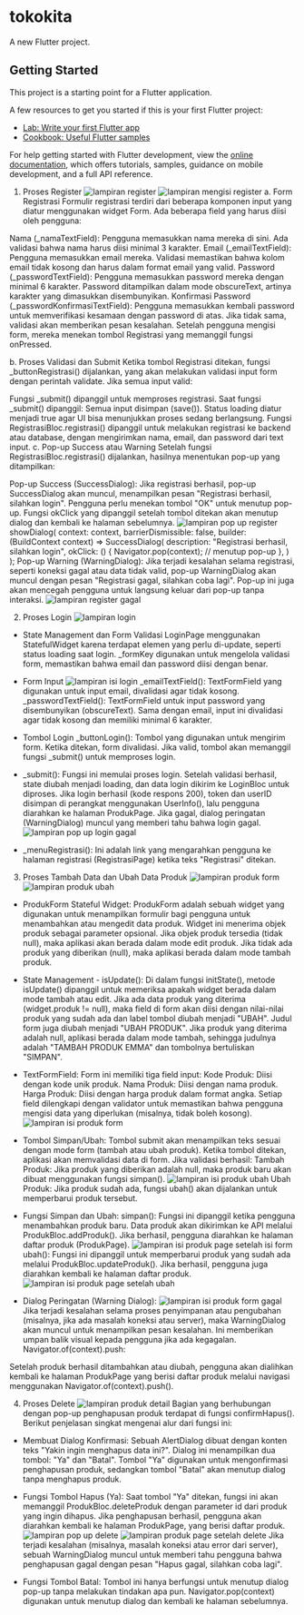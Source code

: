 # tokokita

A new Flutter project.

## Getting Started

This project is a starting point for a Flutter application.

A few resources to get you started if this is your first Flutter project:

- [Lab: Write your first Flutter app](https://docs.flutter.dev/get-started/codelab)
- [Cookbook: Useful Flutter samples](https://docs.flutter.dev/cookbook)

For help getting started with Flutter development, view the
[online documentation](https://docs.flutter.dev/), which offers tutorials,
samples, guidance on mobile development, and a full API reference.


1. Proses Register
![lampiran register](register.png)
![lampiran mengisi register](isiregister.png)
a. Form Registrasi
Formulir registrasi terdiri dari beberapa komponen input yang diatur menggunakan widget Form. Ada beberapa field yang harus diisi oleh pengguna:

Nama (_namaTextField): Pengguna memasukkan nama mereka di sini. Ada validasi bahwa nama harus diisi minimal 3 karakter.
Email (_emailTextField): Pengguna memasukkan email mereka. Validasi memastikan bahwa kolom email tidak kosong dan harus dalam format email yang valid.
Password (_passwordTextField): Pengguna memasukkan password mereka dengan minimal 6 karakter. Password ditampilkan dalam mode obscureText, artinya karakter yang dimasukkan disembunyikan.
Konfirmasi Password (_passwordKonfirmasiTextField): Pengguna memasukkan kembali password untuk memverifikasi kesamaan dengan password di atas. Jika tidak sama, validasi akan memberikan pesan kesalahan.
Setelah pengguna mengisi form, mereka menekan tombol Registrasi yang memanggil fungsi onPressed.

b. Proses Validasi dan Submit
Ketika tombol Registrasi ditekan, fungsi _buttonRegistrasi() dijalankan, yang akan melakukan validasi input form dengan perintah validate. Jika semua input valid:

Fungsi _submit() dipanggil untuk memproses registrasi.
Saat fungsi _submit() dipanggil:
Semua input disimpan (save()).
Status loading diatur menjadi true agar UI bisa menunjukkan proses sedang berlangsung.
Fungsi RegistrasiBloc.registrasi() dipanggil untuk melakukan registrasi ke backend atau database, dengan mengirimkan nama, email, dan password dari text input.
c. Pop-up Success atau Warning
Setelah fungsi RegistrasiBloc.registrasi() dijalankan, hasilnya menentukan pop-up yang ditampilkan:

Pop-up Success (SuccessDialog): Jika registrasi berhasil, pop-up SuccessDialog akan muncul, menampilkan pesan "Registrasi berhasil, silahkan login". Pengguna perlu menekan tombol "OK" untuk menutup pop-up. Fungsi okClick yang dipanggil setelah tombol ditekan akan menutup dialog dan kembali ke halaman sebelumnya.
![lampiran pop up register](popupregister.png)
showDialog(
  context: context,
  barrierDismissible: false,
  builder: (BuildContext context) => SuccessDialog(
    description: "Registrasi berhasil, silahkan login",
    okClick: () {
      Navigator.pop(context); // menutup pop-up
    },
  )
);
Pop-up Warning (WarningDialog): Jika terjadi kesalahan selama registrasi, seperti koneksi gagal atau data tidak valid, pop-up WarningDialog akan muncul dengan pesan "Registrasi gagal, silahkan coba lagi". Pop-up ini juga akan mencegah pengguna untuk langsung keluar dari pop-up tanpa interaksi.
![lampiran register gagal](isiregistergagal.png)

2. Proses Login
![lampiran login](login.png)
- State Management dan Form Validasi
LoginPage menggunakan StatefulWidget karena terdapat elemen yang perlu di-update, seperti status loading saat login. _formKey digunakan untuk mengelola validasi form, memastikan bahwa email dan password diisi dengan benar.

- Form Input
![lampiran isi login](isilogin.png)
_emailTextField(): TextFormField yang digunakan untuk input email, divalidasi agar tidak kosong.
_passwordTextField(): TextFormField untuk input password yang disembunyikan (obscureText). Sama dengan email, input ini divalidasi agar tidak kosong dan memiliki minimal 6 karakter.
- Tombol Login
_buttonLogin(): Tombol yang digunakan untuk mengirim form. Ketika ditekan, form divalidasi. Jika valid, tombol akan memanggil fungsi _submit() untuk memproses login.
- _submit():
Fungsi ini memulai proses login. Setelah validasi berhasil, state diubah menjadi loading, dan data login dikirim ke LoginBloc untuk diproses.
Jika login berhasil (kode respons 200), token dan userID disimpan di perangkat menggunakan UserInfo(), lalu pengguna diarahkan ke halaman ProdukPage.
Jika gagal, dialog peringatan (WarningDialog) muncul yang memberi tahu bahwa login gagal.
![lampiran pop up login gagal](popuplogingagal.png)
- _menuRegistrasi():
Ini adalah link yang mengarahkan pengguna ke halaman registrasi (RegistrasiPage) ketika teks "Registrasi" ditekan.

3. Proses Tambah Data dan Ubah Data Produk
![lampiran produk form](produkform.png)
![lampiran produk ubah](produkubah.png)

- ProdukForm Stateful Widget:
ProdukForm adalah sebuah widget yang digunakan untuk menampilkan formulir bagi pengguna untuk menambahkan atau mengedit data produk.
Widget ini menerima objek produk sebagai parameter opsional. Jika objek produk tersedia (tidak null), maka aplikasi akan berada dalam mode edit produk. Jika tidak ada produk yang diberikan (null), maka aplikasi berada dalam mode tambah produk.

- State Management - isUpdate():
Di dalam fungsi initState(), metode isUpdate() dipanggil untuk memeriksa apakah widget berada dalam mode tambah atau edit.
Jika ada data produk yang diterima (widget.produk != null), maka field di form akan diisi dengan nilai-nilai produk yang sudah ada dan label tombol diubah menjadi "UBAH". Judul form juga diubah menjadi "UBAH PRODUK".
Jika produk yang diterima adalah null, aplikasi berada dalam mode tambah, sehingga judulnya adalah "TAMBAH PRODUK EMMA" dan tombolnya bertuliskan "SIMPAN".

- TextFormField:
Form ini memiliki tiga field input:
Kode Produk: Diisi dengan kode unik produk.
Nama Produk: Diisi dengan nama produk.
Harga Produk: Diisi dengan harga produk dalam format angka.
Setiap field dilengkapi dengan validator untuk memastikan bahwa pengguna mengisi data yang diperlukan (misalnya, tidak boleh kosong).
![lampiran isi produk form](isiprodukform.png)

- Tombol Simpan/Ubah:
Tombol submit akan menampilkan teks sesuai dengan mode form (tambah atau ubah produk).
Ketika tombol ditekan, aplikasi akan memvalidasi data di form. Jika validasi berhasil:
Tambah Produk: Jika produk yang diberikan adalah null, maka produk baru akan dibuat menggunakan fungsi simpan().
![lampiran isi produk ubah](isiprodukubah.png)
Ubah Produk: Jika produk sudah ada, fungsi ubah() akan dijalankan untuk memperbarui produk tersebut.

- Fungsi Simpan dan Ubah:
simpan(): Fungsi ini dipanggil ketika pengguna menambahkan produk baru. Data produk akan dikirimkan ke API melalui ProdukBloc.addProduk(). Jika berhasil, pengguna diarahkan ke halaman daftar produk (ProdukPage).
![lampiran isi produk page setelah isi form](isiprodukpagesetelahisiform.png)
ubah(): Fungsi ini dipanggil untuk memperbarui produk yang sudah ada melalui ProdukBloc.updateProduk(). Jika berhasil, pengguna juga diarahkan kembali ke halaman daftar produk.
![lampiran isi produk page setelah ubah](isiprodukpagesetelahubah.png)

- Dialog Peringatan (Warning Dialog):
![lampiran isi produk form gagal](isiprodukformgagal.png)
Jika terjadi kesalahan selama proses penyimpanan atau pengubahan (misalnya, jika ada masalah koneksi atau server), maka WarningDialog akan muncul untuk menampilkan pesan kesalahan. Ini memberikan umpan balik visual kepada pengguna jika ada kegagalan.
Navigator.of(context).push:

Setelah produk berhasil ditambahkan atau diubah, pengguna akan dialihkan kembali ke halaman ProdukPage yang berisi daftar produk melalui navigasi menggunakan Navigator.of(context).push().

4. Proses Delete
![lampiran produk detail](produkdetail.png)
Bagian yang berhubungan dengan pop-up penghapusan produk terdapat di fungsi confirmHapus(). Berikut penjelasan singkat mengenai alur dari fungsi ini:

- Membuat Dialog Konfirmasi:
Sebuah AlertDialog dibuat dengan konten teks "Yakin ingin menghapus data ini?". Dialog ini menampilkan dua tombol: "Ya" dan "Batal".
Tombol "Ya" digunakan untuk mengonfirmasi penghapusan produk, sedangkan tombol "Batal" akan menutup dialog tanpa menghapus produk.

- Fungsi Tombol Hapus (Ya):
Saat tombol "Ya" ditekan, fungsi ini akan memanggil ProdukBloc.deleteProduk dengan parameter id dari produk yang ingin dihapus.
Jika penghapusan berhasil, pengguna akan diarahkan kembali ke halaman ProdukPage, yang berisi daftar produk.
![lampiran pop up delete](popupdelete.png)
![lampiran produk page setelah delete](produkpagesetelahdelete.png)
Jika terjadi kesalahan (misalnya, masalah koneksi atau error dari server), sebuah WarningDialog muncul untuk memberi tahu pengguna bahwa penghapusan gagal dengan pesan "Hapus gagal, silahkan coba lagi".

- Fungsi Tombol Batal:
Tombol ini hanya berfungsi untuk menutup dialog pop-up tanpa melakukan tindakan apa pun. Navigator.pop(context) digunakan untuk menutup dialog dan kembali ke halaman sebelumnya.

